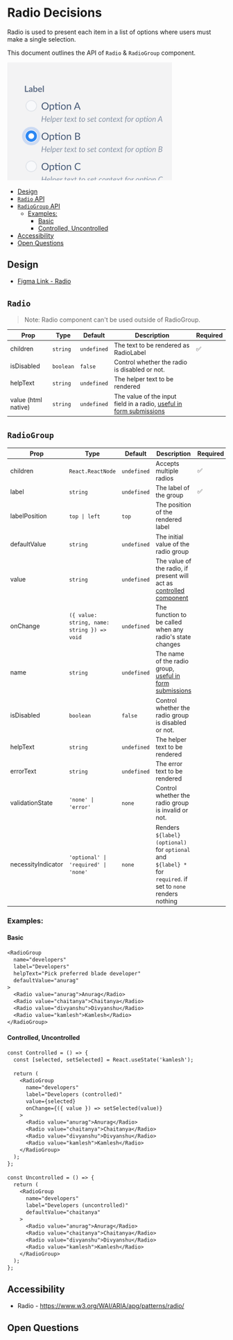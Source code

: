 # Radio Decisions <!-- omit in toc -->

Radio is used to present each item in a list of options where users must make a single selection.

This document outlines the API of `Radio` & `RadioGroup` component.

<img src="./radio_thumbnail.png" alt="Radio component thumbnail" width="380" />

- [Design](#design)
- [`Radio` API](#radio-api)
- [`RadioGroup` API](#radiogroup-api)
  - [Examples:](#examples)
    - [Basic](#basic)
    - [Controlled, Uncontrolled](#controlled-uncontrolled)
- [Accessibility](#accessibility)
- [Open Questions](#open-questions)

## Design

- [Figma Link - Radio](https://www.figma.com/file/jubmQL9Z8V7881ayUD95ps/Blade---Payment-Light?node-id=13133%3A160709)

## `Radio`

> Note: Radio component can't be used outside of RadioGroup.

| Prop                | Type                                    | Default     | Description                                                                                                                                                    | Required |
| ------------------- | --------------------------------------- | ----------- | -------------------------------------------------------------------------------------------------------------------------------------------------------------- | -------- |
| children            | `string`                                | `undefined` | The text to be rendered as RadioLabel                                                                                                                          | ✅       |
| isDisabled          | `boolean`                               | `false`     | Control whether the radio is disabled or not.                                                                                                                  |          |
| helpText            | `string`                                | `undefined` | The helper text to be rendered                                                                                                                                 |          |
| value (html native) | `string`                                | `undefined` | The value of the input field in a radio, [useful in form submissions](https://developer.mozilla.org/en-US/docs/Web/HTML/Element/input/radio#value)             |          |

## `RadioGroup`

| Prop               | Type                                        | Default     | Description                                                                                                                      | Required |
| ------------------ | ------------------------------------------- | ----------- | -------------------------------------------------------------------------------------------------------------------------------- | -------- |
| children           | `React.ReactNode`                           | `undefined` | Accepts multiple radios                                                                                                          | ✅       |
| label              | `string`                                    | `undefined` | The label of the group                                                                                                           | ✅       |
| labelPosition      | `top \| left`                               | `top`       | The position of the rendered label                                                                                               |          |
| defaultValue       | `string`                                    | `undefined` | The initial value of the radio group                                                                                             |          |
| value              | `string`                                    | `undefined` | The value of the radio, if present will act as [controlled component](https://reactjs.org/docs/forms.html#controlled-components) |          |
| onChange           | `({ value: string, name: string }) => void` | `undefined` | The function to be called when any radio's state changes                                                                         |          |
| name               | `string`                                    | `undefined` | The name of the radio group, [useful in form submissions](https://developer.mozilla.org/en-US/docs/Web/HTML/Element/input#name)  |          |
| isDisabled         | `boolean`                                   | `false`     | Control whether the radio group is disabled or not.                                                                              |          |
| helpText           | `string`                                    | `undefined` | The helper text to be rendered                                                                                                   |          |
| errorText          | `string`                                    | `undefined` | The error text to be rendered                                                                                                    |          |
| validationState    | `'none' \| 'error'`                         | `none`      | Control whether the radio group is invalid or not.                                                                               |          |
| necessityIndicator | `'optional' \| 'required' \| 'none'`        | `none`      | Renders `${label} (optional)` for `optional` and `${label} *` for `required`. if set to `none` renders nothing                   |          |

### Examples:

#### Basic

```tsx
<RadioGroup
  name="developers"
  label="Developers"
  helpText="Pick preferred blade developer"
  defaultValue="anurag"
>
  <Radio value="anurag">Anurag</Radio>
  <Radio value="chaitanya">Chaitanya</Radio>
  <Radio value="divyanshu">Divyanshu</Radio>
  <Radio value="kamlesh">Kamlesh</Radio>
</RadioGroup>
```

#### Controlled, Uncontrolled

```tsx
const Controlled = () => {
  const [selected, setSelected] = React.useState('kamlesh');

  return (
    <RadioGroup
      name="developers"
      label="Developers (controlled)"
      value={selected}
      onChange={({ value }) => setSelected(value)}
    >
      <Radio value="anurag">Anurag</Radio>
      <Radio value="chaitanya">Chaitanya</Radio>
      <Radio value="divyanshu">Divyanshu</Radio>
      <Radio value="kamlesh">Kamlesh</Radio>
    </RadioGroup>
  );
};

const Uncontrolled = () => {
  return (
    <RadioGroup 
      name="developers" 
      label="Developers (uncontrolled)" 
      defaultValue="chaitanya"
    >
      <Radio value="anurag">Anurag</Radio>
      <Radio value="chaitanya">Chaitanya</Radio>
      <Radio value="divyanshu">Divyanshu</Radio>
      <Radio value="kamlesh">Kamlesh</Radio>
    </RadioGroup>
  );
};
```

## Accessibility

- Radio - https://www.w3.org/WAI/ARIA/apg/patterns/radio/

## Open Questions
